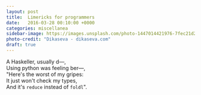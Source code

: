```yaml
---
layout: post
title:  Limericks for programmers
date:   2016-03-28 00:10:00 +0000
categories: miscellanea
sidebar-image: https://images.unsplash.com/photo-1447014421976-7fec21d26d86?ixlib=rb-0.3.5&q=80&fm=jpg&crop=entropy&w=1080&fit=max&s=38b45c65f964200396720958a5f656f0
photo-credit: "Dikaseva - dikaseva.com"
draft: true
---
```




A Haskeller, usually d—,  
Using python was feeling ber—,  
"Here's the worst of my gripes:  
It just won't check my types,  
And it's `reduce` instead of `foldl`".  
